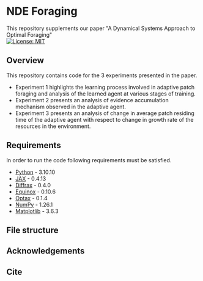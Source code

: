 # NDE Foraging
This repository supplements our paper "A Dynamical Systems Approach to Optimal Foraging"</br>
[![License: MIT](https://img.shields.io/badge/License-MIT-yellow.svg)](https://opensource.org/licenses/MIT)

## Overview
This repository contains code for the 3 experiments presented in the paper. </br>
- Experiment 1 highlights the learning process involved in adaptive patch foraging and analysis of the learned agent at various stages of training. </br>
- Experiment 2 presents an analysis of evidence accumulation mechanism observed in the adaptive agent. </br>
- Experiment 3 presents an analysis of change in average patch residing time of the adaptive agent with respect to change in growth rate of the resources in the environment.</br>

## Requirements
In order to run the code following requirements must be satisfied. </br>
- [Python](https://www.python.org/downloads/) - 3.10.10
- [JAX](https://jax.readthedocs.io/en/latest/installation.html) - 0.4.13
- [Diffrax](https://github.com/patrick-kidger/diffrax) - 0.4.0
- [Equinox](https://github.com/patrick-kidger/equinox) - 0.10.6
- [Optax](https://github.com/google-deepmind/optax) - 0.1.4
- [NumPy](https://numpy.org/install/) - 1.26.1
- [Matplotlib](https://matplotlib.org/) - 3.6.3

## File structure

## Acknowledgements

## Cite
